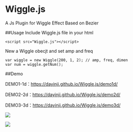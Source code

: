 # Wiggle.js
A Js Plugin for Wiggle Effect Based on Bezier

##Usage
Include Wiggle.js file in your html

    <script src="Wiggle.js"></script>
    
New a Wiggle obecjt and set amp and freq

    var wiggle = new Wiggle(200, 1, 2); // amp, freq, dimen
    var num = wiggle.getNum();
    
##Demo

DEMO1-1d：https://dayinji.github.io/Wiggle.js/demo1d/

DEMO2-2d：https://dayinji.github.io/Wiggle.js/demo2d/

DEMO3-3d：https://dayinji.github.io/Wiggle.js/demo3d/

![](http://i1.piimg.com/567571/26b16d6d8b6d47ad.gif)

![](http://i1.piimg.com/567571/92f1e2f051aa7548.gif)

